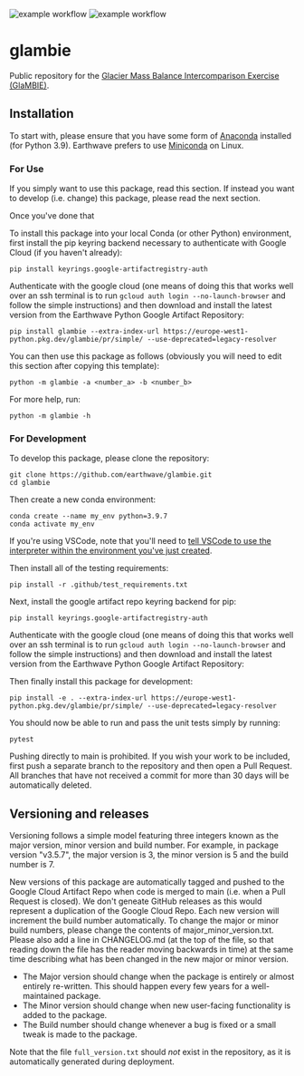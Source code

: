 ![example workflow](https://github.com/earthwave/glambie/actions/workflows/glambie_test.yml/badge.svg)
![example workflow](https://github.com/earthwave/glambie/actions/workflows/glambie_deploy.yml/badge.svg)
# glambie
Public repository for the [Glacier Mass Balance Intercomparison Exercise (GlaMBIE)](https://glambie.org/).

## Installation
To start with, please ensure that you have some form of [Anaconda](https://www.anaconda.com/products/distribution)
installed (for Python 3.9). Earthwave prefers to use 
[Miniconda](https://repo.anaconda.com/miniconda/Miniconda3-py39_4.12.0-Linux-x86_64.sh) on Linux.

### For Use
If you simply want to use this package, read this section. If instead you want to develop (i.e. change) this package,
please read the next section.



Once you've done that

To install this package into your local Conda
(or other Python) environment, first install the pip keyring backend necessary to authenticate with
Google Cloud (if you haven't already):

```
pip install keyrings.google-artifactregistry-auth
```
Authenticate with the google cloud (one means of doing this that works well over an ssh terminal is
to run `gcloud auth login --no-launch-browser` and follow the simple instructions) and then download and install
the latest version from the Earthwave Python Google Artifact Repository:

```
pip install glambie --extra-index-url https://europe-west1-python.pkg.dev/glambie/pr/simple/ --use-deprecated=legacy-resolver
```

You can then use this package as follows (obviously you will need to edit this section after copying this template):

```
python -m glambie -a <number_a> -b <number_b>
```

For more help, run:

```
python -m glambie -h
```


### For Development
To develop this package, please clone the repository:

```
git clone https://github.com/earthwave/glambie.git
cd glambie
```

Then create a new conda environment:

```
conda create --name my_env python=3.9.7
conda activate my_env
```

If you're using VSCode, note that you'll need to [tell VSCode to use the interpreter within the environment you've just created](https://code.visualstudio.com/docs/python/environments#_select-and-activate-an-environment).

Then install all of the testing requirements:

```
pip install -r .github/test_requirements.txt
```

Next, install the google artifact repo keyring backend for pip:

```
pip install keyrings.google-artifactregistry-auth
```

Authenticate with the google cloud (one means of doing this that works well over an ssh terminal is
to run `gcloud auth login --no-launch-browser` and follow the simple instructions) and then download and install
the latest version from the Earthwave Python Google Artifact Repository:

Then finally install this package for development:

```
pip install -e . --extra-index-url https://europe-west1-python.pkg.dev/glambie/pr/simple/ --use-deprecated=legacy-resolver
```

You should now be able to run and pass the unit tests simply by running:

```
pytest
```

Pushing directly to main is prohibited. If you wish your work to be included, first push a separate branch to
the repository and then open a Pull Request. All branches that have not received a commit for more than 30 days
will be automatically deleted.

## Versioning and releases
Versioning follows a simple model featuring three integers known as the major version, minor version and build number.
For example, in package version "v3.5.7", the major version is 3, the minor version is 5 and the build number is 7.

New versions of this package are automatically tagged and pushed to the Google Cloud Artifact Repo
when code is merged to main (i.e. when a Pull Request is closed). We don't geneate GitHub releases as this would
represent a duplication of the Google Cloud Repo. Each new version will increment the build number
automatically. To change the major or minor build numbers, please change the contents of major_minor_version.txt.
Please also add a line in CHANGELOG.md (at the top of the file, so that reading down the file has the reader moving
backwards in time) at the same time describing what has been changed in the new major or minor version.

* The Major version should change when the package is entirely or almost entirely re-written.
This should happen every few years for a well-maintained package.
* The Minor version should change when new user-facing functionality is added to the package.
* The Build number should change whenever a bug is fixed or a small tweak is made to the package.

Note that the file `full_version.txt` should *not* exist in the repository, as it is automatically generated during deployment.
